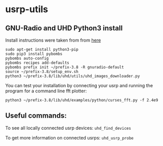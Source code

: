 # usrp-utils

## GNU-Radio and UHD Python3 install 
Install instructions were taken from from [here](https://github.com/gnuradio/pybombs#pybombs)
```
sudo apt-get install python3-pip
sudo pip3 install pybombs
pybombs auto-config
pybombs recipes add-defaults
pybombs prefix init ~/prefix-3.8 -R gnuradio-default
source ~/prefix-3.8/setup_env.sh
python3 ~/prefix-3.8/lib/uhd/utils/uhd_images_downloader.py
```
You can test your installation by connecting your usrp and running the program for a command line fft plotter:
```
python3 ~/prefix-3.8/lib/uhd/examples/python/curses_fft.py -f 2.4e9
```

## Useful commands:
To see all locally connected usrp devices: `uhd_find_devices`

To get more information on connected usrps: `uhd_usrp_probe`